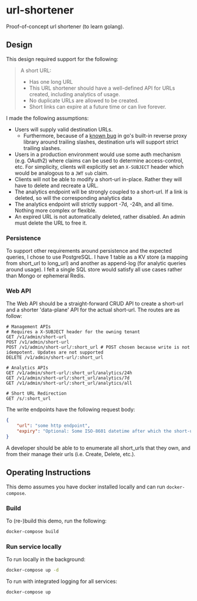 # url-shortener
Proof-of-concept url shortener (to learn golang).

## Design
This design required support for the following:

> A short URL:
> - Has one long URL
> - This URL shortener should have a well-defined API for URLs created, including analytics of usage.
> - No duplicate URLs are allowed to be created.
> - Short links can expire at a future time or can live forever.

I made the following assumptions:
- Users will supply valid destination URLs.
  - Furthermore, because of a [known bug](https://github.com/golang/go/pull/50339) in go's built-in reverse proxy library around trailing slashes, destination urls will support strict trailing slashes.
- Users in a production environment would use some auth mechanism (e.g. OAuth2) where claims can be used to determine access-control, etc. For simplicity, clients will explicitly set an `X-SUBJECT` header which would be analogous to a `JWT` `sub` claim.
- Clients will not be able to modify a short-url in-place. Rather they will have to delete and recreate a URL.
- The analytics endpoint will be strongly coupled to a short-url. If a link is deleted, so will the corresponding analytics data
- The analytics endpoint will strictly support -7d, -24h, and all time. Nothing more complex or flexible.
- An expired URL is not automatically deleted, rather disabled. An admin must delete the URL to free it.

### Persistence
To support other requirements around persistence and the expected queries, I chose to use PostgreSQL. I have 1 table as a KV store (a mapping from short_url to long_url) and another as append-log (for analytic queries around usage). I felt a single SQL store would satisfy all use cases rather than Mongo or ephemeral Redis.

### Web API
The Web API should be a straight-forward CRUD API to create a short-url and a shorter 'data-plane' API for the actual short-url.
The routes are as follow:
```
# Management APIs
# Requires a X-SUBJECT header for the owning tenant
GET /v1/admin/short-url
POST /v1/admin/short-url
POST /v1/admin/short-url/:short_url # POST chosen because write is not idempotent. Updates are not supported
DELETE /v1/admin/short-url/:short_url

# Analytics APIs
GET /v1/admin/short-url/:short_url/analytics/24h
GET /v1/admin/short-url/:short_url/analytics/7d
GET /v1/admin/short-url/:short_url/analytics/all

# Short URL Redirection
GET /s/:short_url
```

The write endpoints have the following request body:
```json
{
    "url": "some http endpoint",
    "expiry": "Optional: Some ISO-8601 datetime after which the short-url is disabled" 
}
```

A developer should be able to to enumerate all short_urls that they own, and from their manage their urls (i.e. Create, Delete, etc.).

## Operating Instructions
This demo assumes you have docker installed locally and can run `docker-compose`.

### Build
To (re-)build this demo, run the following:
```sh
docker-compose build
```

### Run service locally
To run locally in the background:
```sh
docker-compose up -d
```

To run with integrated logging for all services:
```sh
docker-compose up
```
